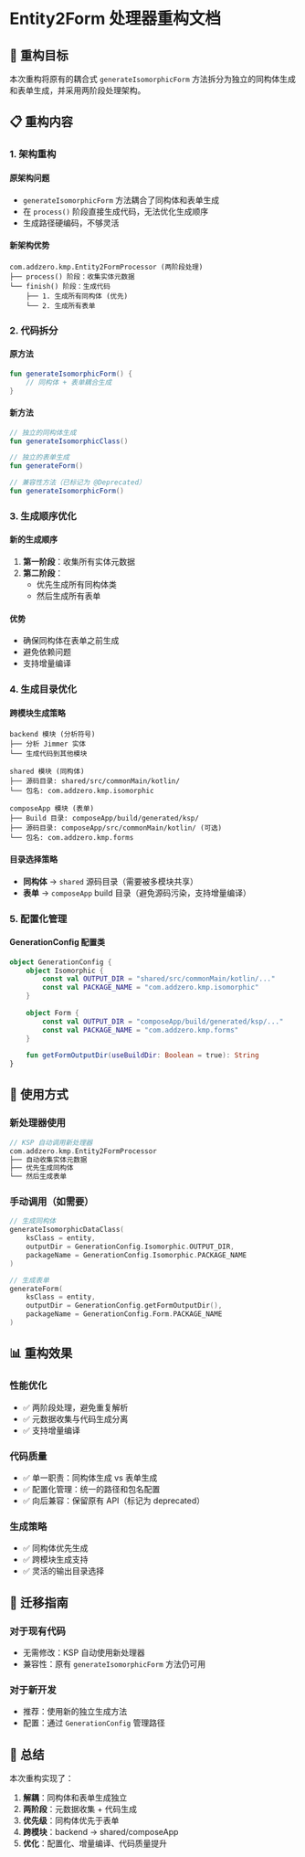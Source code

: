 # Entity2Form 处理器重构文档

## 🎯 重构目标

本次重构将原有的耦合式 `generateIsomorphicForm` 方法拆分为独立的同构体生成和表单生成，并采用两阶段处理架构。

## 📋 重构内容

### 1. 架构重构

#### 原架构问题

- `generateIsomorphicForm` 方法耦合了同构体和表单生成
- 在 `process()` 阶段直接生成代码，无法优化生成顺序
- 生成路径硬编码，不够灵活

#### 新架构优势

```
com.addzero.kmp.Entity2FormProcessor (两阶段处理)
├── process() 阶段：收集实体元数据
└── finish() 阶段：生成代码
    ├── 1. 生成所有同构体 (优先)
    └── 2. 生成所有表单
```

### 2. 代码拆分

#### 原方法

```kotlin
fun generateIsomorphicForm() {
    // 同构体 + 表单耦合生成
}
```

#### 新方法

```kotlin
// 独立的同构体生成
fun generateIsomorphicClass()

// 独立的表单生成  
fun generateForm()

// 兼容性方法（已标记为 @Deprecated）
fun generateIsomorphicForm()
```

### 3. 生成顺序优化

#### 新的生成顺序

1. **第一阶段**：收集所有实体元数据
2. **第二阶段**：
    - 优先生成所有同构体类
    - 然后生成所有表单

#### 优势

- 确保同构体在表单之前生成
- 避免依赖问题
- 支持增量编译

### 4. 生成目录优化

#### 跨模块生成策略

```
backend 模块 (分析符号)
├── 分析 Jimmer 实体
└── 生成代码到其他模块

shared 模块 (同构体)
├── 源码目录: shared/src/commonMain/kotlin/
└── 包名: com.addzero.kmp.isomorphic

composeApp 模块 (表单)
├── Build 目录: composeApp/build/generated/ksp/
├── 源码目录: composeApp/src/commonMain/kotlin/ (可选)
└── 包名: com.addzero.kmp.forms
```

#### 目录选择策略

- **同构体** → `shared` 源码目录（需要被多模块共享）
- **表单** → `composeApp` build 目录（避免源码污染，支持增量编译）

### 5. 配置化管理

#### GenerationConfig 配置类

```kotlin
object GenerationConfig {
    object Isomorphic {
        const val OUTPUT_DIR = "shared/src/commonMain/kotlin/..."
        const val PACKAGE_NAME = "com.addzero.kmp.isomorphic"
    }
    
    object Form {
        const val OUTPUT_DIR = "composeApp/build/generated/ksp/..."
        const val PACKAGE_NAME = "com.addzero.kmp.forms"
    }
    
    fun getFormOutputDir(useBuildDir: Boolean = true): String
}
```

## 🚀 使用方式

### 新处理器使用

```kotlin
// KSP 自动调用新处理器
com.addzero.kmp.Entity2FormProcessor
├── 自动收集实体元数据
├── 优先生成同构体
└── 然后生成表单
```

### 手动调用（如需要）

```kotlin
// 生成同构体
generateIsomorphicDataClass(
    ksClass = entity,
    outputDir = GenerationConfig.Isomorphic.OUTPUT_DIR,
    packageName = GenerationConfig.Isomorphic.PACKAGE_NAME
)

// 生成表单
generateForm(
    ksClass = entity,
    outputDir = GenerationConfig.getFormOutputDir(),
    packageName = GenerationConfig.Form.PACKAGE_NAME
)
```

## 📊 重构效果

### 性能优化

- ✅ 两阶段处理，避免重复解析
- ✅ 元数据收集与代码生成分离
- ✅ 支持增量编译

### 代码质量

- ✅ 单一职责：同构体生成 vs 表单生成
- ✅ 配置化管理：统一的路径和包名配置
- ✅ 向后兼容：保留原有 API（标记为 deprecated）

### 生成策略

- ✅ 同构体优先生成
- ✅ 跨模块生成支持
- ✅ 灵活的输出目录选择

## 🔄 迁移指南

### 对于现有代码

- 无需修改：KSP 自动使用新处理器
- 兼容性：原有 `generateIsomorphicForm` 方法仍可用

### 对于新开发

- 推荐：使用新的独立生成方法
- 配置：通过 `GenerationConfig` 管理路径

## 🎉 总结

本次重构实现了：

1. **解耦**：同构体和表单生成独立
2. **两阶段**：元数据收集 + 代码生成
3. **优先级**：同构体优先于表单
4. **跨模块**：backend → shared/composeApp
5. **优化**：配置化、增量编译、代码质量提升
